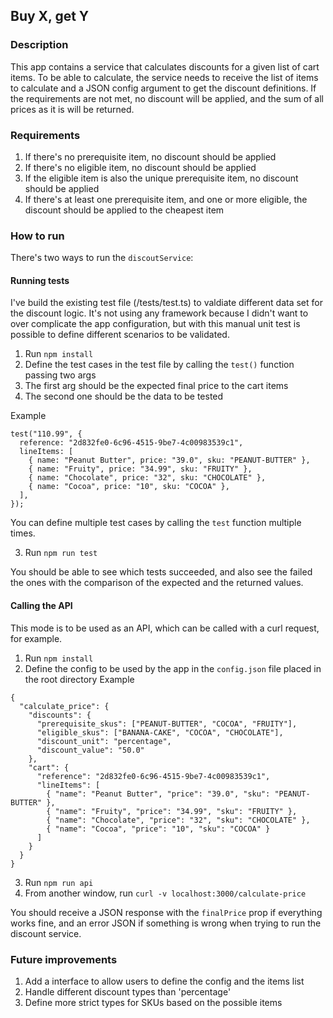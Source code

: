 ## Buy X, get Y

### Description

This app contains a service that calculates discounts for a given list of cart items. To be able to calculate, the service needs to receive the list of items to calculate and a JSON config argument to get the discount definitions. If the requirements are not met, no discount will be applied, and the sum of all prices as it is will be returned.

### Requirements

1. If there's no prerequisite item, no discount should be applied
2. If there's no eligible item, no discount should be applied
3. If the eligible item is also the unique prerequisite item, no discount should be applied
4. If there's at least one prerequisite item, and one or more eligible, the discount should be applied to the cheapest item

### How to run

There's two ways to run the `discoutService`:

#### Running tests

I've build the existing test file (/tests/test.ts) to valdiate different data set for the discount logic. It's not using any framework because I didn't want to over complicate the app configuration, but with this manual unit test is possible to define different scenarios to be validated.

1. Run `npm install`
2. Define the test cases in the test file by calling the `test()` function passing two args
3. The first arg should be the expected final price to the cart items
4. The second one should be the data to be tested

Example

```
test("110.99", {
  reference: "2d832fe0-6c96-4515-9be7-4c00983539c1",
  lineItems: [
    { name: "Peanut Butter", price: "39.0", sku: "PEANUT-BUTTER" },
    { name: "Fruity", price: "34.99", sku: "FRUITY" },
    { name: "Chocolate", price: "32", sku: "CHOCOLATE" },
    { name: "Cocoa", price: "10", sku: "COCOA" },
  ],
});
```

You can define multiple test cases by calling the `test` function multiple times.

3. Run `npm run test`

You should be able to see which tests succeeded, and also see the failed the ones with the comparison of the expected and the returned values.

#### Calling the API

This mode is to be used as an API, which can be called with a curl request, for example.

1. Run `npm install`
2. Define the config to be used by the app in the `config.json` file placed in the root directory
   Example

```
{
  "calculate_price": {
    "discounts": {
      "prerequisite_skus": ["PEANUT-BUTTER", "COCOA", "FRUITY"],
      "eligible_skus": ["BANANA-CAKE", "COCOA", "CHOCOLATE"],
      "discount_unit": "percentage",
      "discount_value": "50.0"
    },
    "cart": {
      "reference": "2d832fe0-6c96-4515-9be7-4c00983539c1",
      "lineItems": [
        { "name": "Peanut Butter", "price": "39.0", "sku": "PEANUT-BUTTER" },
        { "name": "Fruity", "price": "34.99", "sku": "FRUITY" },
        { "name": "Chocolate", "price": "32", "sku": "CHOCOLATE" },
        { "name": "Cocoa", "price": "10", "sku": "COCOA" }
      ]
    }
  }
}
```

3. Run `npm run api`
4. From another window, run `curl -v localhost:3000/calculate-price`

You should receive a JSON response with the `finalPrice` prop if everything works fine, and an error JSON if something is wrong when trying to run the discount service.

### Future improvements

1. Add a interface to allow users to define the config and the items list
2. Handle different discount types than 'percentage'
3. Define more strict types for SKUs based on the possible items

